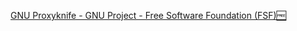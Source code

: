 
[GNU Proxyknife - GNU Project - Free Software Foundation (FSF)🆓](https://www.gnu.org/software/proxyknife)
